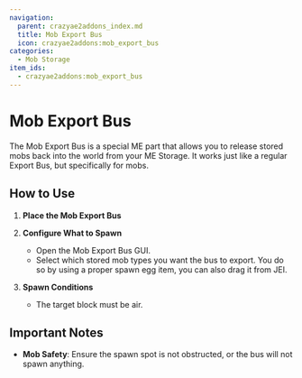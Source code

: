 ```yaml
---
navigation:
  parent: crazyae2addons_index.md
  title: Mob Export Bus
  icon: crazyae2addons:mob_export_bus
categories:
  - Mob Storage
item_ids:
  - crazyae2addons:mob_export_bus
---
```

# Mob Export Bus

The Mob Export Bus is a special ME part that allows you to release stored mobs back into the world from your ME Storage. It works just like a regular Export Bus, but specifically for mobs.

## How to Use

1. **Place the Mob Export Bus**
2. **Configure What to Spawn**
   - Open the Mob Export Bus GUI.
   - Select which stored mob types you want the bus to export. You do so by using a proper spawn egg item, you can also drag it from JEI.

3. **Spawn Conditions**
   - The target block must be air.

## Important Notes

- **Mob Safety**: Ensure the spawn spot is not obstructed, or the bus will not spawn anything.